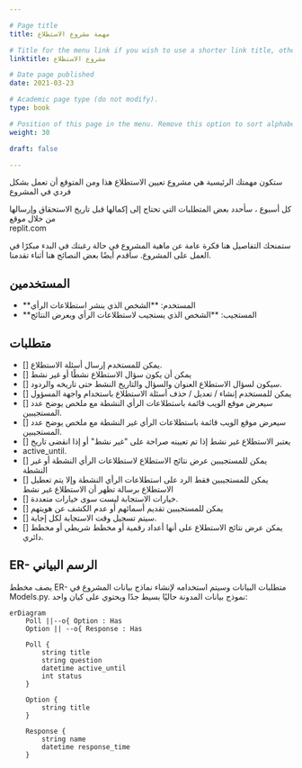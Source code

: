 ```yaml
---

# Page title
title: مهمة مشروع الاستطلاع

# Title for the menu link if you wish to use a shorter link title, otherwise remove this option.
linktitle: مشروع الاستطلاع

# Date page published
date: 2021-03-23

# Academic page type (do not modify).
type: book

# Position of this page in the menu. Remove this option to sort alphabetically.
weight: 30

draft: false

---
```


ستكون مهمتك الرئيسية هي مشروع تعيين الاستطلاع هذا ومن المتوقع أن تعمل بشكل فردي في المشروع

كل أسبوع ، سأحدد بعض المتطلبات التي تحتاج إلى إكمالها قبل تاريخ الاستحقاق وإرسالها من خلال موقع  
replit.com

ستمنحك التفاصيل هنا فكرة عامة عن ماهية المشروع في حالة رغبتك في البدء مبكرًا في العمل على المشروع. سأقدم أيضًا بعض النصائح هنا أثناء تقدمنا.

## المستخدمين
- **المستخدم: **الشخص الذي ينشر استطلاعات الرأي
- **المستجيب: **الشخص الذي يستجيب لاستطلاعات الرأي ويعرض النتائج

## متطلبات

- [] يمكن للمستخدم إرسال أسئلة الاستطلاع.
- [] يمكن أن يكون سؤال الاستطلاع نشطًا أو غير نشط
- [] سيكون لسؤال الاستطلاع العنوان والسؤال والتاريخ النشط حتى تاريخه والردود.
- [] يمكن للمستخدم إنشاء / تعديل / حذف أسئلة الاستطلاع باستخدام واجهة المسؤول
- [] سيعرض موقع الويب قائمة باستطلاعات الرأي النشطة مع ملخص يوضح عدد المستجيبين.
- [] سيعرض موقع الويب قائمة باستطلاعات الرأي غير النشطة مع ملخص يوضح عدد المستجيبين.
- [] يعتبر الاستطلاع غير نشط إذا تم تعيينه صراحة على "غير نشط" أو إذا انقضى تاريخ 
- active_until.
- [] يمكن للمستجيبين عرض نتائج الاستطلاع لاستطلاعات الرأي النشطة أو غير النشطة
- [] يمكن للمستجيبين فقط الرد على استطلاعات الرأي النشطة وإلا يتم تعطيل الاستطلاع برسالة تظهر أن الاستطلاع غير نشط
- [] خيارات الاستجابة ليست سوى خيارات متعددة.
- [] يمكن للمستجيبين تقديم أسمائهم أو عدم الكشف عن هويتهم
- [] سيتم تسجيل وقت الاستجابة لكل إجابة.
- [] يمكن عرض نتائج الاستطلاع على أنها أعداد رقمية أو مخطط شريطي أو مخطط دائري.

## ER- الرسم البياني

يصف مخطط ER- متطلبات البيانات وسيتم استخدامه لإنشاء نماذج بيانات المشروع في Models.py. نموذج بيانات المدونة حاليًا بسيط جدًا ويحتوي على كيان واحد:

```mermaid
erDiagram
    Poll ||--o{ Option : Has
    Option || --o{ Response : Has

    Poll {
        string title
        string question
        datetime active_until
        int status 
    }
    
    Option {
        string title
    }

    Response {
        string name
        datetime response_time
    }
```


